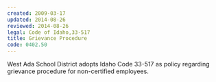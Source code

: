 ```yaml
---
created: 2009-03-17
updated: 2014-08-26
reviewed: 2014-08-26
legal: Code of Idaho,33-517
title: Grievance Procedure
code: 0402.50
---
```



West Ada School District adopts Idaho Code 33-517 as policy regarding grievance procedure for non-certified employees.


